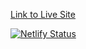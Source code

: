 [Link to Live Site](google.ca)

[![Netlify Status](https://api.netlify.com/api/v1/badges/ded2c70a-0a13-4d20-bb07-cb5825d05a37/deploy-status)](https://app.netlify.com/sites/quirky-leakey-b70298/deploys)